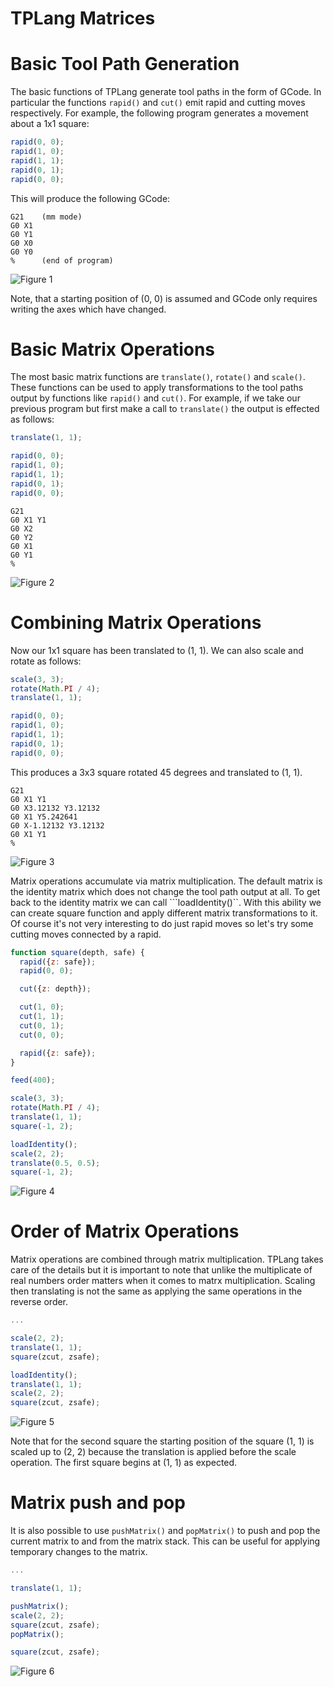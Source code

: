 TPLang Matrices
===============

# Basic Tool Path Generation
The basic functions of TPLang generate tool paths in the form of GCode.  In
particular the functions ```rapid()``` and ```cut()``` emit rapid and cutting
moves respectively.  For example, the following program generates a movement
about a 1x1 square:

```javascript
rapid(0, 0);
rapid(1, 0);
rapid(1, 1);
rapid(0, 1);
rapid(0, 0);
```

This will produce the following GCode:

```
G21    (mm mode)
G0 X1
G0 Y1
G0 X0
G0 Y0
%      (end of program)
```
![Figure 1](figures/figure1.png)

Note, that a starting position of (0, 0) is assumed and GCode only requires
writing the axes which have changed.

# Basic Matrix Operations
The most basic matrix functions are ```translate()```, ```rotate()``` and
```scale()```.  These functions can be used to apply transformations to the
tool paths output by functions like ```rapid()``` and ```cut()```.  For example,
if we take our previous program but first make a call to ```translate()```
the output is effected as follows:

```javascript
translate(1, 1);

rapid(0, 0);
rapid(1, 0);
rapid(1, 1);
rapid(0, 1);
rapid(0, 0);
```

```
G21
G0 X1 Y1
G0 X2
G0 Y2
G0 X1
G0 Y1
%
```
![Figure 2](figures/figure2.png)


# Combining Matrix Operations
Now our 1x1 square has been translated to (1, 1).  We can also scale and rotate
as follows:

```javascript
scale(3, 3);
rotate(Math.PI / 4);
translate(1, 1);

rapid(0, 0);
rapid(1, 0);
rapid(1, 1);
rapid(0, 1);
rapid(0, 0);
```

This produces a 3x3 square rotated 45 degrees and translated to (1, 1).

```
G21
G0 X1 Y1
G0 X3.12132 Y3.12132
G0 X1 Y5.242641
G0 X-1.12132 Y3.12132
G0 X1 Y1
%
```
![Figure 3](figures/figure3.png)

Matrix operations accumulate via matrix multiplication.  The default matrix is
the identity matrix which does not change the tool path output at all.  To get
back to the identity matrix we can call ```loadIdentity()``.  With this ability
we can create square function and apply different matrix transformations to it.
Of course it's not very interesting to do just rapid moves so let's try some
cutting moves connected by a rapid.

```javascript
function square(depth, safe) {
  rapid({z: safe});
  rapid(0, 0);

  cut({z: depth});

  cut(1, 0);
  cut(1, 1);
  cut(0, 1);
  cut(0, 0);

  rapid({z: safe});
}

feed(400);

scale(3, 3);
rotate(Math.PI / 4);
translate(1, 1);
square(-1, 2);

loadIdentity();
scale(2, 2);
translate(0.5, 0.5);
square(-1, 2);
```

![Figure 4](figures/figure4.png)


# Order of Matrix Operations
Matrix operations are combined through matrix multiplication.  TPLang takes
care of the details but it is important to note that unlike the multiplicate of
real numbers order matters when it comes to matrx multiplication.  Scaling then
translating is not the same as applying the same operations in the reverse
order.

```javascript
...

scale(2, 2);
translate(1, 1);
square(zcut, zsafe);

loadIdentity();
translate(1, 1);
scale(2, 2);
square(zcut, zsafe);

```

![Figure 5](figures/figure5.png)

Note that for the second square the starting position of the square (1, 1)
is scaled up to (2, 2) because the translation is applied before the scale
operation.  The first square begins at (1, 1) as expected.

# Matrix push and pop
It is also possible to use ```pushMatrix()``` and ```popMatrix()``` to push
and pop the current matrix to and from the matrix stack.  This can be useful
for applying temporary changes to the matrix.

```javascript
...

translate(1, 1);

pushMatrix();
scale(2, 2);
square(zcut, zsafe);
popMatrix();

square(zcut, zsafe);

```

![Figure 6](figures/figure6.png)
